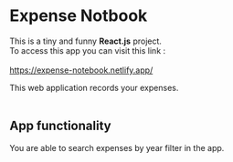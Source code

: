 # Expense Notbook

This is a tiny and funny **React.js** project.<br>
To access this app you can visit this link : <br><br>
https://expense-notebook.netlify.app/

This web application records your expenses.<br><br>

## App functionality

You are able to search expenses by year filter in the app.
